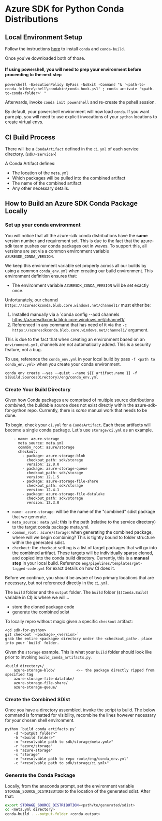 # Azure SDK for Python Conda Distributions

## Local Environment Setup

Follow the instructions [here](https://docs.conda.io/projects/conda-build/en/latest/install-conda-build.html) to install `conda` and `conda-build`.

Once you've downloaded both of those.

#### If using powershell, you will need to prep your environment before proceeding to the next step

```
powershell -ExecutionPolicy ByPass -NoExit -Command "& '<path-to-conda-folder>\shell\condabin\conda-hook.ps1' ; conda activate '<path-to-conda-folder>' "
```

Afterwards, invoke `conda init powershell` and re-create the pshell session.

By default, your powershell environment will now load `conda`. If you want pure pip, you will need to use explicit invocations of your `python` locations to create virtual envs.

## CI Build Process

There will be a `CondaArtifact` defined in the `ci.yml` of each service directory. (`sdk/<service>`)

A Conda Artifact defines:
- The location of the `meta.yml`
- Which packages will be pulled into the combined artifact
- The name of the combined artifact
- Any other necessary details.

## How to Build an Azure SDK Conda Package Locally

### Set up your conda environment

You will notice that all the azure-sdk conda distributions have the **same** version number and requirement set. This is due to the fact that the azure-sdk team pushes our conda packages out in waves. To support this, all versions are set via a common environment variable `AZURESDK_CONDA_VERSION`.

We keep this environment variable set properly across all our builds by using a common `conda_env.yml` when creating our build environment. This environment definition ensures that: 

* The environment variable `AZURESDK_CONDA_VERSION` will be set exactly once.
  
Unfortunately, our channel `https://azuresdkconda.blob.core.windows.net/channel1/` must either be:

1. Installed manually via a `conda config --add channels https://azuresdkconda.blob.core.windows.net/channel1/
2. Referenced in any command that has need of it via the `-c https://azuresdkconda.blob.core.windows.net/channel1/` argument.

This is due to the fact that when creating an environment based on an `environment.yml`, channels are not automatically added. This is a security feature, not a bug.

To use, reference the `conda_env.yml` in your local build by pass `-f <path to conda_env.yml>` when you create your conda environment.

```
conda env create --yes --quiet --name ${{ artifact.name }} -f $(Build.SourcesDirectory)/eng/conda_env.yml
```

### Create Your Build Directory
Given how Conda packages are comprised of multiple source distributions _combined_, the buildable source does not exist directly within the azure-sdk-for-python repo. Currently, there is _some_ manual work that needs to be done.

To begin, check your `ci.yml` for a `CondaArtifact`. Each these artifacts will become a single conda package. Let's use `storage/ci.yml` as an example.

```
    - name: azure-storage
      meta_source: meta.yml
      common_root: azure/storage
      checkout:
        - package: azure-storage-blob
          checkout_path: sdk/storage
          version: 12.8.0
        - package: azure-storage-queue
          checkout_path: sdk/storage
          version: 12.1.5
        - package: azure-storage-file-share
          checkout_path: sdk/storage
          version: 12.4.1
        - package: azure-storage-file-datalake
          checkout_path: sdk/storage
          version: 12.3.0
```

- `name: azure-storage`: will be the name of the "combined" sdist package that we generate.
- `meta_source: meta.yml`: this is the path (relative to the service directory) to the target conda package meta.yml.
- `common_root: azure/storage`: when generating the combined package, where will we begin combining? This is tightly bound to folder structure within the generated sdist.
- `checkout`: the `checkout` setting is a list of target packages that will go into the combined artifact. These targets will be individually sparse cloned, and copied into the conda build directory. Currently, this is a **manual step** in your local build. Reference `eng/pipelines/templates/get-tagged-code.yml` for exact details on how CI does it.

Before we continue, you should be aware of two primary locations that are necessary, but not referenced directly in the `ci.yml`.

The `build` folder and the `output` folder. The `build` folder (`$(Conda.Build)` variable in CI) is where we will...

- store the cloned package code
- generate the combined sdist

To locally repro without magic given a specific `checkout` artifact:

```
<cd sdk-for-python>
git checkout `<package>_<version>`
grab the entire <package> directory under the <checkout_path>. place into your `build` folder.
```

Given the `storage` example. This is what your `build` folder should look like prior to invoking `build_conda_artifacts.py`.

```
<build directory>/
    azure-storage-blob/          <-- the package directly ripped from specified tag
    azure-storage-file-datalake/
    azure-storage-file-share/
    azure-storage-queue/
```

### Create the Combined SDist

Once you have a directory assembled, invoke the script to build. The below command is formatted for visibility, recombine the lines however necessary for your chosen shell environment.


```
python `build_conda_artifacts.py`
    -d "<output folder>"
    -b "<build folder>"
    -m "<resolvable path to sdk/storage/meta.yml>"
    -r "azure/storage"
    -n "azure-storage"
    -s "storage"
    -e "<resolvable path to repo root>/eng/conda_env.yml"
    -c "<resolvable path to sdk/storage/ci.yml>"
```

### Generate the Conda Package

Locally, from the anaconda prompt, set the environment variable `STORAGE_SOURCE_DISTRIBUTION` to the location of the generated sdist. After that:

```bash
export STORAGE_SOURCE_DISTRIBUTION=<path/to/generated/sdist>
cd <meta.yml directory>
conda-build . --output-folder <conda.output>
```
